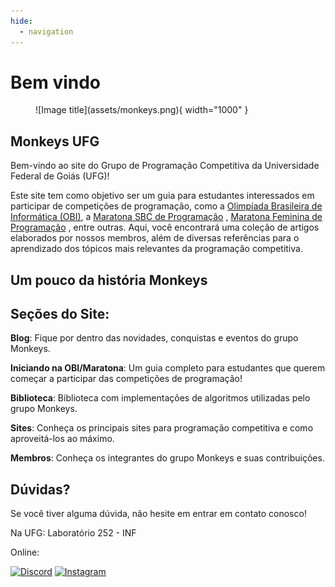 ```yaml
---
hide:
  - navigation
---
```

# Bem vindo

<figure markdown="span">
  ![Image title](assets/monkeys.png){ width="1000" }
</figure>

## Monkeys UFG

Bem-vindo ao site do Grupo de Programação Competitiva da Universidade Federal de Goiás (UFG)!

Este site tem como objetivo ser um guia para estudantes interessados em participar de competições de programação, como a <a href="https://olimpiada.ic.unicamp.br/" target="_blank">Olimpíada Brasileira de Informática (OBI)</a>, a <a href="https://maratona.sbc.org.br/" target="_blank">Maratona SBC de Programação</a>
, <a href="https://www.instagram.com/mfp.sbc/" target="_blank">Maratona Feminina de Programação</a>
, entre outras. Aqui, você encontrará uma coleção de artigos elaborados por nossos membros, além de diversas referências para o aprendizado dos tópicos mais relevantes da programação competitiva.

## Um pouco da história Monkeys



## Seções do Site:

**Blog**: Fique por dentro das novidades, conquistas e eventos do grupo Monkeys.

**Iniciando na OBI/Maratona**: Um guia completo para estudantes que querem começar a participar das competições de programação!

**Biblioteca**: Biblioteca com implementações de algoritmos utilizadas pelo grupo Monkeys.

**Sites**: Conheça os principais sites para programação competitiva e como aproveitá-los ao máximo.

**Membros**: Conheça os integrantes do grupo Monkeys e suas contribuições.

## Dúvidas?
Se você tiver alguma dúvida, não hesite em entrar em contato conosco!

Na UFG: Laboratório 252 - INF

Online:

[![Discord](https://img.shields.io/badge/Discord-7289DA?style=flat&logo=discord&logoColor=white)](https://discord.gg/AARpuXv9)
[![Instagram](https://img.shields.io/badge/Instagram-E4405F?style=flat&logo=instagram&logoColor=white)](https://www.instagram.com/ufg_monkeys/#)


